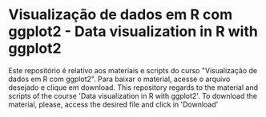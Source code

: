 # Visualização de dados em R com ggplot2 - Data visualization in R with ggplot2

Este repositório é relativo aos materiais e scripts do curso "Visualização de dados em R com ggplot2". Para baixar o material, acesse o arquivo desejado e clique em download. 
This repository regards to the material and scripts of the course 'Data visualization in R with ggplot2'. To download the material, please, access the desired file and click in 'Download'
